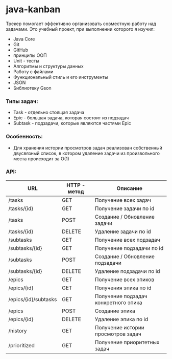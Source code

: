 # java-kanban
Трекер помогает эффективно организовать совместную работу над задачами. Это учебный проект, при выполнении которого я 
изучил: 
* Java Core 
* Git
* GitHub
* принципы ООП 
* Unit - тесты
* Алгоритмы и структуры данных
* Работу с файлами
* Функциональный стиль и его инструменты
* JSON
* Библиотеку Gson

### Типы задач:
* Task - отдельно стоящая задача
* Epic - большая задача, которая состоит из подзадач
* Subtask - подзадачи, которые являются частями Epic

### Особенность:
* Для хранения истории просмотров задач реализован собственный двусвязный список, в котором удаление задачи из 
произвольного места происходит за O(1)

### API:
| URL                  | HTTP - метод | Описание                                    |
|----------------------|--------------|---------------------------------------------|
| /tasks               | GET          | Получение всех задач                        |
| /tasks/{id}          | GET          | Получение задачи по id                      |
| /tasks               | POST         | Создание / Обновление задачи                |
| /tasks/{id}          | DELETE       | Удаление задачи по id                       |
| /subtasks            | GET          | Получение всех подзадач                     |
| /subtasks/{id}       | GET          | Получение подзадачи по id                   |
| /subtasks            | POST         | Создание / Обновление подзадачи             |
| /subtasks/{id}       | DELETE       | Удаление подзадачи по id                    |
| /epics               | GET          | Получение всех эпиков                       |
| /epics/{id}          | GET          | Получения эпика по id                       |
| /epics/{id}/subtasks | GET          | Получение подзадач конкретного эпика        |
| /epics               | POST         | Создание эпика                              |
| /epics/{id}          | DELETE       | Удаление эпика по id                        |
| /history             | GET          | Получение истории просмотров задач          |
| /prioritized         | GET          | Получение приоритетных задач                |
